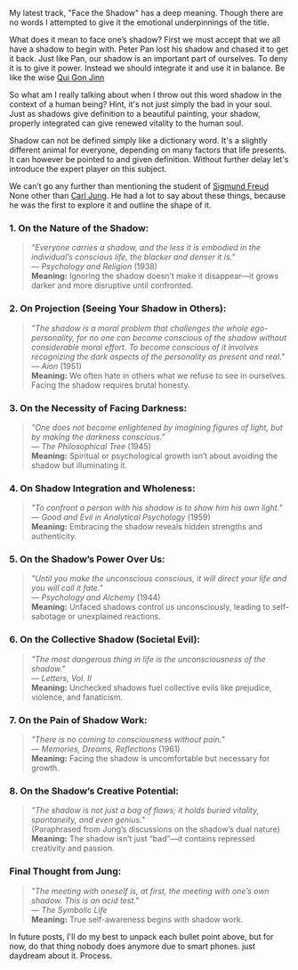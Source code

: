 
My latest track, "Face the Shadow" has a deep meaning.  Though there are no words I attempted to give it the emotional underpinnings of the title.  

What does it mean to face one’s shadow?  First we must accept that we all have a shadow to begin with. Peter Pan lost his shadow and chased it to get it back.  Just like Pan, our shadow is an important part of ourselves.  To deny it is to give it power.  Instead we should integrate it and use it in balance.  Be like the wise [Qui Gon Jinn](https://en.wikipedia.org/wiki/Qui-Gon_Jinn?wprov=sfti1)   

So what am I really talking about when I throw out this word shadow in the context of a human being?  Hint, it's not just simply the bad in your soul. Just as shadows give definition to a beautiful painting, your shadow, properly integrated can give renewed vitality to the human soul.

Shadow can not be defined simply like a dictionary word.  It's a slightly different animal for everyone, depending on many factors that life presents.  It can however be pointed to and given definition.  Without further delay let's introduce the expert player on this subject.

We can’t go any further than mentioning the student of [Sigmund Freud](https://en.wikipedia.org/wiki/Sigmund_Freud?wprov=sfti1) None other than [Carl Jung](https://en.wikipedia.org/wiki/Carl_Jung?wprov=sfti1).  He had a lot to say about these things, because he was the first to explore it and outline the shape of it. 
### **1. On the Nature of the Shadow:**

> _"Everyone carries a shadow, and the less it is embodied in the individual’s conscious life, the blacker and denser it is."_  
> — _Psychology and Religion_ (1938)  
> **Meaning:** Ignoring the shadow doesn’t make it disappear—it grows darker and more disruptive until confronted.

### **2. On Projection (Seeing Your Shadow in Others):**

> _"The shadow is a moral problem that challenges the whole ego-personality, for no one can become conscious of the shadow without considerable moral effort. To become conscious of it involves recognizing the dark aspects of the personality as present and real."_  
> — _Aion_ (1951)  
> **Meaning:** We often hate in others what we refuse to see in ourselves. Facing the shadow requires brutal honesty.

### **3. On the Necessity of Facing Darkness:**

> _"One does not become enlightened by imagining figures of light, but by making the darkness conscious."_  
> — _The Philosophical Tree_ (1945)  
> **Meaning:** Spiritual or psychological growth isn’t about avoiding the shadow but illuminating it.

### **4. On Shadow Integration and Wholeness:**

> _"To confront a person with his shadow is to show him his own light."_  
> — _Good and Evil in Analytical Psychology_ (1959)  
> **Meaning:** Embracing the shadow reveals hidden strengths and authenticity.

### **5. On the Shadow’s Power Over Us:**

> _"Until you make the unconscious conscious, it will direct your life and you will call it fate."_  
> — _Psychology and Alchemy_ (1944)  
> **Meaning:** Unfaced shadows control us unconsciously, leading to self-sabotage or unexplained reactions.

### **6. On the Collective Shadow (Societal Evil):**

> _"The most dangerous thing in life is the unconsciousness of the shadow."_  
> — _Letters, Vol. II_  
> **Meaning:** Unchecked shadows fuel collective evils like prejudice, violence, and fanaticism.

### **7. On the Pain of Shadow Work:**

> _"There is no coming to consciousness without pain."_  
> — _Memories, Dreams, Reflections_ (1961)  
> **Meaning:** Facing the shadow is uncomfortable but necessary for growth.

### **8. On the Shadow’s Creative Potential:**

> _"The shadow is not just a bag of flaws; it holds buried vitality, spontaneity, and even genius."_  
> (Paraphrased from Jung’s discussions on the shadow’s dual nature)  
> **Meaning:** The shadow isn’t just “bad”—it contains repressed creativity and passion.

### **Final Thought from Jung:**

> _"The meeting with oneself is, at first, the meeting with one’s own shadow. This is an acid test."_  
> — _The Symbolic Life_  
> **Meaning:** True self-awareness begins with shadow work.


In future posts, I'll do my best to unpack each bullet point above, but for now,  do that thing nobody does anymore due to smart phones. just daydream about it.  Process. 

